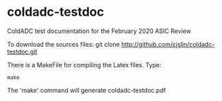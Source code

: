 # coldadc-testdoc
ColdADC test documentation for the February 2020 ASIC Review


To download the sources files:
  git clone http://github.com/cjslin/coldadc-testdoc.git



There is a MakeFile for compiling the Latex files. Type:
``` 
make
```
The 'make' command will generate coldadc-testdoc.pdf



